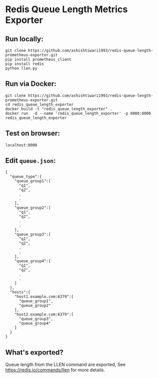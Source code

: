# Redis Queue Length Metrics Exporter

##  Run locally:

    git clone https://github.com/ashishtiwari1993/redis-queue-length-prometheus-exporter.git
    pip install prometheus_client
    pip install redis
    python llen.py
    
## Run via Docker:

    git clone https://github.com/ashishtiwari1993/redis-queue-length-prometheus-exporter.git
    cd redis_queue_length_exporter
    docker build -t "redis_queue_length_exporter" .
    docker run  -d --name 'redis_queue_length_exporter' -p 8000:8000 redis_queue_length_exporter
    

## Test on browser:
    localhost:8000

## Edit `queue.json`:

	{  
	  "queue_type":{  
		"queue_group1":[  
		  "q1",
		  "q2",
		  . 
		  .
		],
		"queue_group2":[  
		  "q1",
		  "q2",
		  . 
	 	  .
		],
		"queue_group3":[  
		  "q1",
		  "q2",
		  . 
	 	  .
		],
		"queue_group4":[  
		  "q1",
		  "q2",
		  . 
	 	  .
		]
	  },
	  "hosts":{  
		"host1.example.com:6379":[  
		  "queue_group1",
		  "queue_group2"
		],
		"host2.example.com:6379":[  
		  "queue_group3",
		  "queue_group4"
		]
	  }
	}

## What's exported?

Queue length from the LLEN command are exported, See https://redis.io/commands/llen for more details.
